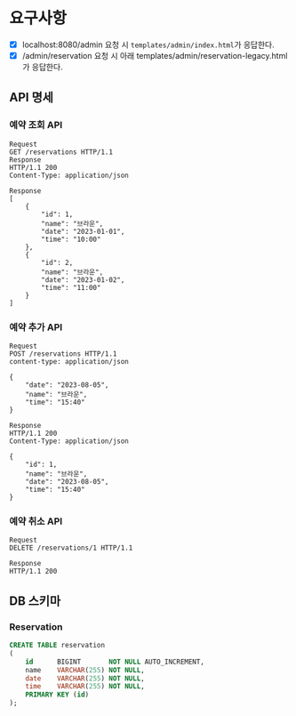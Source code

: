 # 요구사항

- [x] localhost:8080/admin 요청 시 `templates/admin/index.html`가 응답한다.
- [x] /admin/reservation 요청 시 아래 templates/admin/reservation-legacy.html 가 응답한다.

## API 명세

### 예약 조회 API

```
Request
GET /reservations HTTP/1.1
Response
HTTP/1.1 200
Content-Type: application/json

Response
[
    {
        "id": 1,
        "name": "브라운",
        "date": "2023-01-01",
        "time": "10:00"
    },
    {
        "id": 2,
        "name": "브라운",
        "date": "2023-01-02",
        "time": "11:00"
    }
]
```

### 예약 추가 API
```
Request
POST /reservations HTTP/1.1
content-type: application/json

{
    "date": "2023-08-05",
    "name": "브라운",
    "time": "15:40"
}

Response
HTTP/1.1 200 
Content-Type: application/json

{
    "id": 1,
    "name": "브라운",
    "date": "2023-08-05",
    "time": "15:40"
}
```

### 예약 취소 API
```
Request
DELETE /reservations/1 HTTP/1.1

Response
HTTP/1.1 200
```

## DB 스키마
### Reservation

```sql
CREATE TABLE reservation
(
    id      BIGINT       NOT NULL AUTO_INCREMENT,
    name    VARCHAR(255) NOT NULL,
    date    VARCHAR(255) NOT NULL,
    time    VARCHAR(255) NOT NULL,
    PRIMARY KEY (id)
);
```
